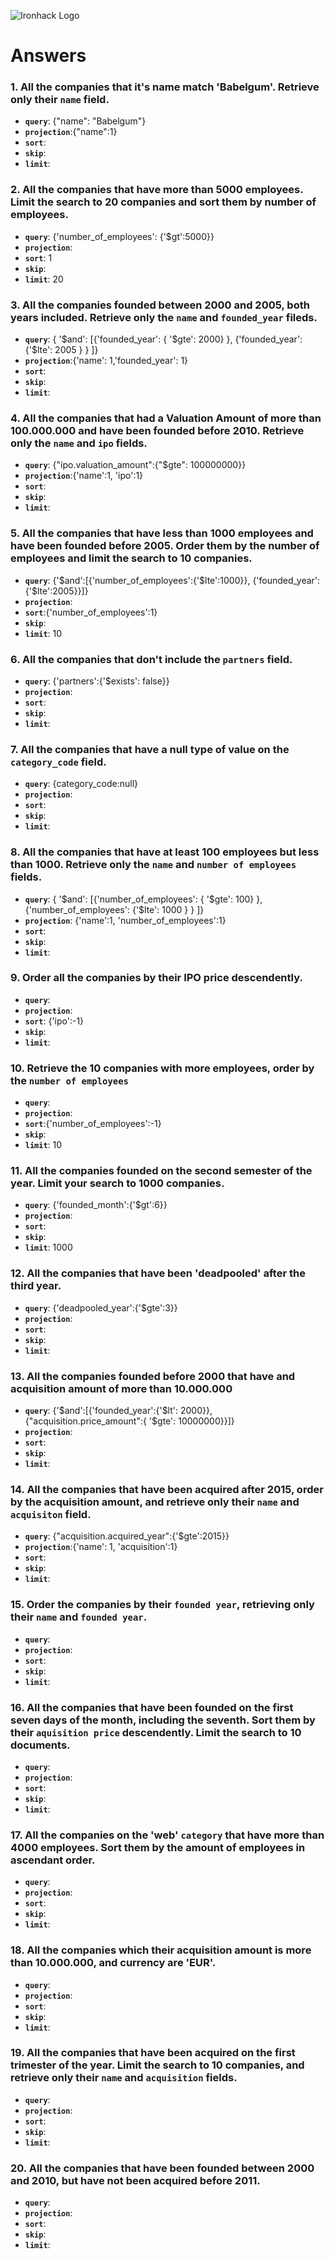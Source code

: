 ![Ironhack Logo](https://i.imgur.com/1QgrNNw.png)

# Answers

### 1. All the companies that it's name match 'Babelgum'. Retrieve only their `name` field.

<!-- Your Code Goes Here -->
- **`query`**: {"name": "Babelgum"}
- **`projection`**:{"name":1}
- **`sort`**:
- **`skip`**:
- **`limit`**: 

### 2. All the companies that have more than 5000 employees. Limit the search to 20 companies and sort them by **number of employees**.

<!-- Your Code Goes Here -->
- **`query`**: {'number_of_employees': {'$gt':5000}} 
- **`projection`**:
- **`sort`**: 1
- **`skip`**:
- **`limit`**: 20

### 3. All the companies founded between 2000 and 2005, both years included. Retrieve only the `name` and `founded_year` fileds.

<!-- Your Code Goes Here -->

- **`query`**: { '$and': [{'founded_year': { '$gte': 2000} }, {'founded_year': {'$lte': 2005 } } ]}
- **`projection`**:{'name': 1,'founded_year': 1}
- **`sort`**:
- **`skip`**:
- **`limit`**: 

### 4. All the companies that had a Valuation Amount of more than 100.000.000 and have been founded before 2010. Retrieve only the `name` and `ipo` fields.

<!-- Your Code Goes Here -->
- **`query`**: {"ipo.valuation_amount":{"$gte": 100000000}}
- **`projection`**:{'name':1, 'ipo':1}
- **`sort`**:
- **`skip`**:
- **`limit`**: 
### 5. All the companies that have less than 1000 employees and have been founded before 2005. Order them by the number of employees and limit the search to 10 companies.

<!-- Your Code Goes Here -->
- **`query`**: {'$and':[{'number_of_employees':{'$lte':1000}}, {'founded_year':{'$lte':2005}}]}
- **`projection`**:
- **`sort`**:{'number_of_employees':1}
- **`skip`**:
- **`limit`**: 10

### 6. All the companies that don't include the `partners` field.

<!-- Your Code Goes Here -->
- **`query`**: {'partners':{'$exists': false}}
- **`projection`**:
- **`sort`**:
- **`skip`**:
- **`limit`**: 
### 7. All the companies that have a null type of value on the `category_code` field.

<!-- Your Code Goes Here -->
- **`query`**: {category_code:null}
- **`projection`**:
- **`sort`**:
- **`skip`**:
- **`limit`**: 

### 8. All the companies that have at least 100 employees but less than 1000. Retrieve only the `name` and `number of employees` fields.

<!-- Your Code Goes Here -->
- **`query`**: { '$and': [{'number_of_employees': { '$gte': 100} }, {'number_of_employees': {'$lte': 1000 } } ]}
- **`projection`**: {'name':1, 'number_of_employees':1}
- **`sort`**:
- **`skip`**:
- **`limit`**: 

### 9. Order all the companies by their IPO price descendently.

<!-- Your Code Goes Here -->
- **`query`**: 
- **`projection`**:
- **`sort`**: {'ipo':-1}
- **`skip`**:
- **`limit`**: 

### 10. Retrieve the 10 companies with more employees, order by the `number of employees`

<!-- Your Code Goes Here -->
- **`query`**: 
- **`projection`**:
- **`sort`**:{'number_of_employees':-1}
- **`skip`**:
- **`limit`**: 10
### 11. All the companies founded on the second semester of the year. Limit your search to 1000 companies.

<!-- Your Code Goes Here -->
- **`query`**: {'founded_month':{'$gt':6}}
- **`projection`**:
- **`sort`**:
- **`skip`**:
- **`limit`**: 1000

### 12. All the companies that have been 'deadpooled' after the third year.

<!-- Your Code Goes Here -->
- **`query`**: {'deadpooled_year':{'$gte':3}}
- **`projection`**:
- **`sort`**:
- **`skip`**:
- **`limit`**: 

### 13. All the companies founded before 2000 that have and acquisition amount of more than 10.000.000

<!-- Your Code Goes Here -->
- **`query`**: {'$and':[{'founded_year':{'$lt': 2000}}, {"acquisition.price_amount":{ '$gte': 10000000}}]}
- **`projection`**:
- **`sort`**:
- **`skip`**:
- **`limit`**: 

### 14. All the companies that have been acquired after 2015, order by the acquisition amount, and retrieve only their `name` and `acquisiton` field.

<!-- Your Code Goes Here -->
- **`query`**: {"acquisition.acquired_year":{'$gte':2015}}
- **`projection`**:{'name': 1, 'acquisition':1}
- **`sort`**:
- **`skip`**:
- **`limit`**: 

### 15. Order the companies by their `founded year`, retrieving only their `name` and `founded year`.

<!-- Your Code Goes Here -->
- **`query`**: 
- **`projection`**:
- **`sort`**:
- **`skip`**:
- **`limit`**: 

### 16. All the companies that have been founded on the first seven days of the month, including the seventh. Sort them by their `aquisition price` descendently. Limit the search to 10 documents.

<!-- Your Code Goes Here -->
- **`query`**: 
- **`projection`**:
- **`sort`**:
- **`skip`**:
- **`limit`**: 
### 17. All the companies on the 'web' `category` that have more than 4000 employees. Sort them by the amount of employees in ascendant order.

<!-- Your Code Goes Here -->
- **`query`**: 
- **`projection`**:
- **`sort`**:
- **`skip`**:
- **`limit`**: 

### 18. All the companies which their acquisition amount is more than 10.000.000, and currency are 'EUR'.

<!-- Your Code Goes Here -->
- **`query`**: 
- **`projection`**:
- **`sort`**:
- **`skip`**:
- **`limit`**: 

### 19. All the companies that have been acquired on the first trimester of the year. Limit the search to 10 companies, and retrieve only their `name` and `acquisition` fields.

<!-- Your Code Goes Here -->
- **`query`**: 
- **`projection`**:
- **`sort`**:
- **`skip`**:
- **`limit`**: 

### 20. All the companies that have been founded between 2000 and 2010, but have not been acquired before 2011.

<!-- Your Code Goes Here -->
- **`query`**: 
- **`projection`**:
- **`sort`**:
- **`skip`**:
- **`limit`**: 
